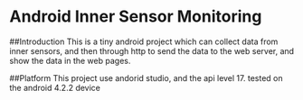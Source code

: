 # Android Inner Sensor Monitoring
##Introduction
This is a tiny android project which can collect data from inner sensors, and then through http to send the data to the web server, and show the data in the web pages.

##Platform
This project use andorid studio, and the api level 17. tested on the android 4.2.2 device